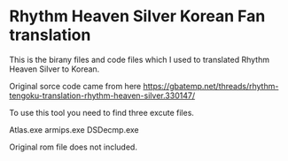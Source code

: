 # Rhythm Heaven Silver Korean Fan translation

This is the birany files and code files which I used to translated Rhythm Heaven Silver to Korean.

Original sorce code came from here https://gbatemp.net/threads/rhythm-tengoku-translation-rhythm-heaven-silver.330147/

To use this tool you need to find three excute files.

Atlas.exe
armips.exe
DSDecmp.exe

Original rom file does not included.
